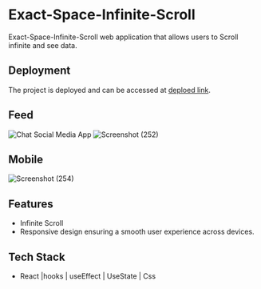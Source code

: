 # Exact-Space-Infinite-Scroll

Exact-Space-Infinite-Scroll web application that allows users to Scroll infinite and see data.

## Deployment
The project is deployed and can be accessed at [deploed link](https://64f193a8c38df238771b3a53--neon-kashata-8ccb02.netlify.app/).


## Feed
![Chat Social Media App](https://github.com/MJaved9/Exact-Space-Infinite-Scroll/assets/101566706/be2cbbb9-652d-4b8c-b674-3d4e6966e171)
![Screenshot (252)](https://github.com/MJaved9/Exact-Space-Infinite-Scroll/assets/101566706/297f7da6-aa26-4124-a447-bb0d6acdd78f)


## Mobile

![Screenshot (254)](https://github.com/MJaved9/Exact-Space-Infinite-Scroll/assets/101566706/2a08b1c3-9d87-4ab9-b440-75d4c036d639)



## Features

- Infinite Scroll
- Responsive design ensuring a smooth user experience across devices.


## Tech Stack

- React |hooks | useEffect | UseState | Css
  
